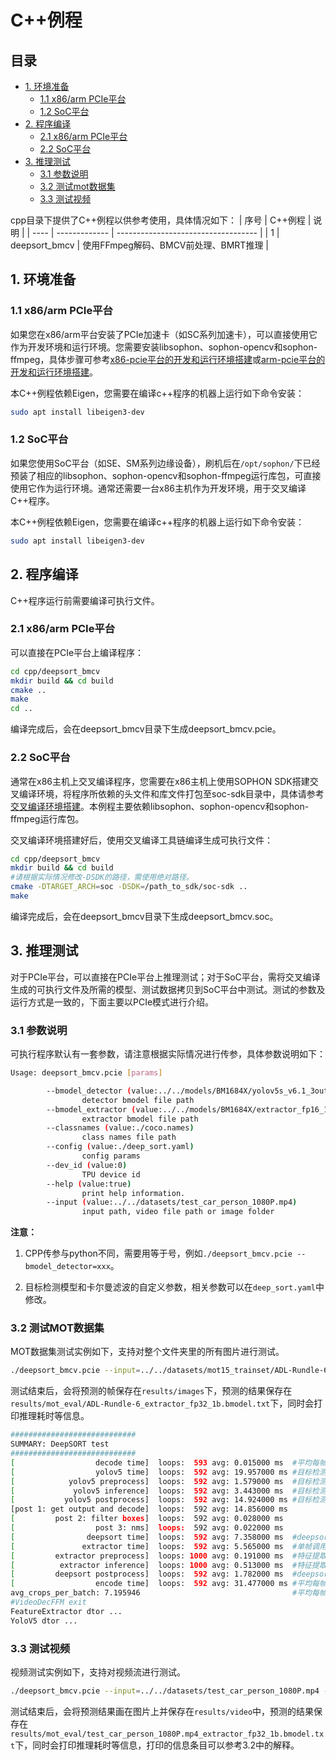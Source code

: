 # C++例程

## 目录

* [1. 环境准备](#1-环境准备)
    * [1.1 x86/arm PCIe平台](#11-x86arm-pcie平台)
    * [1.2 SoC平台](#12-soc平台)
* [2. 程序编译](#2-程序编译)
    * [2.1 x86/arm PCIe平台](#21-x86arm-pcie平台)
    * [2.2 SoC平台](#22-soc平台)
* [3. 推理测试](#3-推理测试)
    * [3.1 参数说明](#31-参数说明)
    * [3.2 测试mot数据集](#32-测试mot数据集)
    * [3.3 测试视频](#33-测试视频)

cpp目录下提供了C++例程以供参考使用，具体情况如下：
| 序号  | C++例程      | 说明                                 |
| ---- | ------------- | -----------------------------------  |
| 1    | deepsort_bmcv   | 使用FFmpeg解码、BMCV前处理、BMRT推理   |

## 1. 环境准备

### 1.1 x86/arm PCIe平台
如果您在x86/arm平台安装了PCIe加速卡（如SC系列加速卡），可以直接使用它作为开发环境和运行环境。您需要安装libsophon、sophon-opencv和sophon-ffmpeg，具体步骤可参考[x86-pcie平台的开发和运行环境搭建](../../../docs/Environment_Install_Guide.md#3-x86-pcie平台的开发和运行环境搭建)或[arm-pcie平台的开发和运行环境搭建](../../../docs/Environment_Install_Guide.md#5-arm-pcie平台的开发和运行环境搭建)。

本C++例程依赖Eigen，您需要在编译c++程序的机器上运行如下命令安装：
```bash
sudo apt install libeigen3-dev
```


### 1.2 SoC平台
如果您使用SoC平台（如SE、SM系列边缘设备），刷机后在`/opt/sophon/`下已经预装了相应的libsophon、sophon-opencv和sophon-ffmpeg运行库包，可直接使用它作为运行环境。通常还需要一台x86主机作为开发环境，用于交叉编译C++程序。

本C++例程依赖Eigen，您需要在编译c++程序的机器上运行如下命令安装：
```bash
sudo apt install libeigen3-dev
```

## 2. 程序编译
C++程序运行前需要编译可执行文件。
### 2.1 x86/arm PCIe平台
可以直接在PCIe平台上编译程序：

```bash
cd cpp/deepsort_bmcv
mkdir build && cd build
cmake .. 
make
cd ..
```
编译完成后，会在deepsort_bmcv目录下生成deepsort_bmcv.pcie。

### 2.2 SoC平台
通常在x86主机上交叉编译程序，您需要在x86主机上使用SOPHON SDK搭建交叉编译环境，将程序所依赖的头文件和库文件打包至soc-sdk目录中，具体请参考[交叉编译环境搭建](../../../docs/Environment_Install_Guide.md#41-交叉编译环境搭建)。本例程主要依赖libsophon、sophon-opencv和sophon-ffmpeg运行库包。

交叉编译环境搭建好后，使用交叉编译工具链编译生成可执行文件：

```bash
cd cpp/deepsort_bmcv
mkdir build && cd build
#请根据实际情况修改-DSDK的路径，需使用绝对路径。
cmake -DTARGET_ARCH=soc -DSDK=/path_to_sdk/soc-sdk ..  
make
```
编译完成后，会在deepsort_bmcv目录下生成deepsort_bmcv.soc。

## 3. 推理测试
对于PCIe平台，可以直接在PCIe平台上推理测试；对于SoC平台，需将交叉编译生成的可执行文件及所需的模型、测试数据拷贝到SoC平台中测试。测试的参数及运行方式是一致的，下面主要以PCIe模式进行介绍。

### 3.1 参数说明
可执行程序默认有一套参数，请注意根据实际情况进行传参，具体参数说明如下：
```bash
Usage: deepsort_bmcv.pcie [params] 

        --bmodel_detector (value:../../models/BM1684X/yolov5s_v6.1_3output_int8_1b.bmodel)
                detector bmodel file path
        --bmodel_extractor (value:../../models/BM1684X/extractor_fp16_1b.bmodel)
                extractor bmodel file path
        --classnames (value:./coco.names)
                class names file path
        --config (value:./deep_sort.yaml)
                config params
        --dev_id (value:0)
                TPU device id
        --help (value:true)
                print help information.
        --input (value:../../datasets/test_car_person_1080P.mp4)
                input path, video file path or image folder
```
**注意：** 

1. CPP传参与python不同，需要用等于号，例如`./deepsort_bmcv.pcie --bmodel_detector=xxx`。

2. 目标检测模型和卡尔曼滤波的自定义参数，相关参数可以在`deep_sort.yaml`中修改。

### 3.2 测试MOT数据集
MOT数据集测试实例如下，支持对整个文件夹里的所有图片进行测试。
```bash
./deepsort_bmcv.pcie --input=../../datasets/mot15_trainset/ADL-Rundle-6/img1 --bmodel_detector=../../models/BM1684X/yolov5s_v6.1_3output_int8_1b.bmodel --bmodel_extractor=../../models/BM1684X/extractor_fp32_1b.bmodel --dev_id=0
```
测试结束后，会将预测的帧保存在`results/images`下，预测的结果保存在`results/mot_eval/ADL-Rundle-6_extractor_fp32_1b.bmodel.txt`下，同时会打印推理耗时等信息。

```bash
############################
SUMMARY: DeepSORT test
############################
[                  decode time]  loops:  593 avg: 0.015000 ms  #平均每帧的解码耗时  
[                  yolov5 time]  loops:  592 avg: 19.957000 ms #目标检测模型平均每个batch的耗时  
[            yolov5 preprocess]  loops:  592 avg: 1.579000 ms  #目标检测模型平均每个batch的预处理耗时 
[             yolov5 inference]  loops:  592 avg: 3.443000 ms  #目标检测模型平均每个batch的推理耗时
[           yolov5 postprocess]  loops:  592 avg: 14.924000 ms #目标检测模型平均每个batch的后处理耗时
[post 1: get output and decode]  loops:  592 avg: 14.856000 ms
[         post 2: filter boxes]  loops:  592 avg: 0.028000 ms
[                  post 3: nms]  loops:  592 avg: 0.022000 ms
[                deepsort time]  loops:  592 avg: 7.358000 ms  #deepsort单帧流程的耗时  
[               extractor time]  loops:  592 avg: 5.565000 ms  #单帧调用特征提取器的总耗时
[         extractor preprocess]  loops: 1000 avg: 0.191000 ms  #特征提取模型平均每个crop batch的预处理耗时
[          extractor inference]  loops: 1000 avg: 0.513000 ms  #特征提取模型平均每个crop batch的推理耗时
[         deepsort postprocess]  loops:  592 avg: 1.782000 ms  #deepsort平均每帧的的后处理耗时
[                  encode time]  loops:  592 avg: 31.477000 ms #平均每帧画框和编码的时间
avg_crops_per_batch: 7.195946                                  #平均每帧的目标数
#VideoDecFFM exit 
FeatureExtractor dtor ...
YoloV5 dtor ...
```

### 3.3 测试视频
视频测试实例如下，支持对视频流进行测试。
```bash
./deepsort_bmcv.pcie --input=../../datasets/test_car_person_1080P.mp4 --bmodel_detector=../../models/BM1684X/yolov5s_v6.1_3output_int8_1b.bmodel --bmodel_extractor=../../models/BM1684X/extractor_fp32_1b.bmodel --dev_id=0
```
测试结束后，会将预测结果画在图片上并保存在`results/video`中，预测的结果保存在`results/mot_eval/test_car_person_1080P.mp4_extractor_fp32_1b.bmodel.txt`下，同时会打印推理耗时等信息，打印的信息条目可以参考3.2中的解释。